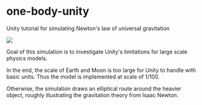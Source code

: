 # one-body-unity
Unity tutorial for simulating Newton's law of universal gravitation

![](demo.gif)

Goal of this simulation is to investigate Unity's limitations for large scale physics models.

In the end, the scale of Earth and Moon is too large for Unity to handle with basic units. Thus the model is implemented at scale of 1/100.

Otherwise, the simulation draws an elliptical route around the heavier object, roughly illustrating the gravitation theory from Isaac Newton.